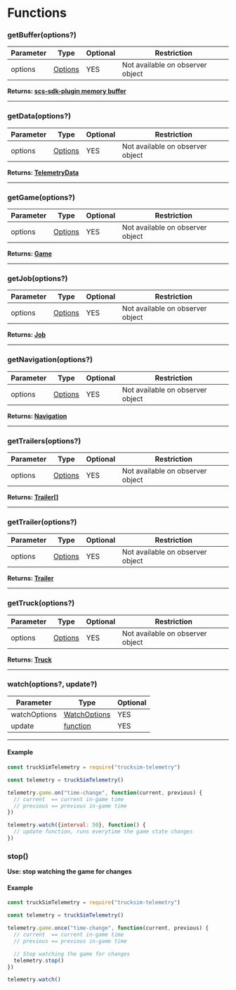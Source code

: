 # Functions

### getBuffer(options?)
| Parameter | Type                           | Optional | Restriction                      |
| --------- | ------------------------------ | -------- | -------------------------------- |
| options   | [Options](typedefs.mf#options) | YES      | Not available on observer object | 
**Returns: [scs-sdk-plugin memory buffer](https://github.com/RenCloud/scs-sdk-plugin)**

---

### getData(options?)
| Parameter | Type                           | Optional | Restriction                      |
| --------- | ------------------------------ | -------- | -------------------------------- |
| options   | [Options](typedefs.mf#options) | YES      | Not available on observer object |
**Returns: [TelemetryData](typedefs.md#telemetrydata)**

---

### getGame(options?)
| Parameter | Type                           | Optional | Restriction                      |
| --------- | ------------------------------ | -------- | -------------------------------- |
| options   | [Options](typedefs.mf#options) | YES      | Not available on observer object |
**Returns: [Game](typedefs.md#game)**

---

### getJob(options?)
| Parameter | Type                           | Optional | Restriction                      |
| --------- | ------------------------------ | -------- | -------------------------------- |
| options   | [Options](typedefs.mf#options) | YES      | Not available on observer object |
**Returns: [Job](typedefs.md#job)**

---

### getNavigation(options?)
| Parameter | Type                           | Optional | Restriction                      |
| --------- | ------------------------------ | -------- | -------------------------------- |
| options   | [Options](typedefs.mf#options) | YES      | Not available on observer object |
**Returns: [Navigation](typedefs.md#navigation)**

---

### getTrailers(options?)
| Parameter | Type                           | Optional | Restriction                      |
| --------- | ------------------------------ | -------- | -------------------------------- |
| options   | [Options](typedefs.mf#options) | YES      | Not available on observer object |
**Returns: [Trailer[]](typedefs.md#Trailer)**

---

### getTrailer(options?)
| Parameter | Type                           | Optional | Restriction                      |
| --------- | ------------------------------ | -------- | -------------------------------- |
| options   | [Options](typedefs.mf#options) | YES      | Not available on observer object |
**Returns: [Trailer](typedefs.md#trailer)**

---

### getTruck(options?)
| Parameter | Type                           | Optional | Restriction                      |
| --------- | ------------------------------ | -------- | -------------------------------- |
| options   | [Options](typedefs.mf#options) | YES      | Not available on observer object |
**Returns: [Truck](typedefs.md#truck)**

---

### watch(options?, update?)
| Parameter    | Type                                     | Optional | 
| ------------ | ---------------------------------------- | -------- | 
| watchOptions | [WatchOptions](typedefs.md#watchoptions) | YES      |
| update       | [function](https://developer.mozilla.org/en-US/docs/Web/JavaScript/Reference/Global_Objects/Function) | YES |

---

#### Example
```javascript
const truckSimTelemetry = require("trucksim-telemetry")

const telemetry = truckSimTelemetry()

telemetry.game.on("time-change", function(current, previous) {
  // current  == current in-game time
  // previous == previous in-game time
})

telemetry.watch({interval: 50}, function() {
  // update function, runs everytime the game state changes
})
```

### stop()
**Use: stop watching the game for changes**

#### Example
```javascript
const truckSimTelemetry = require("trucksim-telemetry")

const telemetry = truckSimTelemetry()

telemetry.game.once("time-change", function(current, previous) {
  // current  == current in-game time
  // previous == previous in-game time

  // Stop watching the game for changes
  telemetry.stop()
})

telemetry.watch()
```